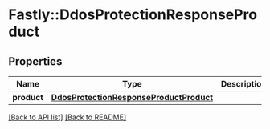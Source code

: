 # Fastly::DdosProtectionResponseProduct

## Properties

| Name | Type | Description | Notes |
| ---- | ---- | ----------- | ----- |
| **product** | [**DdosProtectionResponseProductProduct**](DdosProtectionResponseProductProduct.md) |  | [optional] |

[[Back to API list]](../../README.md#endpoints) [[Back to README]](../../README.md)

